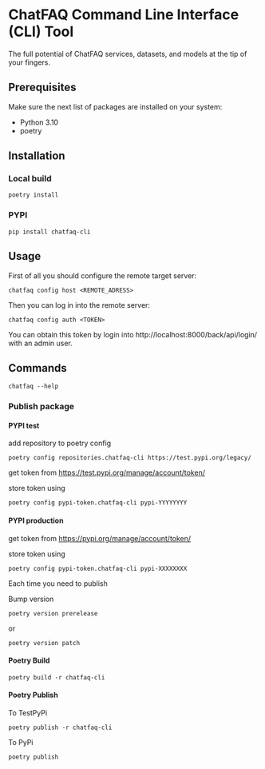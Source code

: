 # ChatFAQ Command Line Interface (CLI) Tool

The full potential of ChatFAQ services, datasets, and models at the tip of your fingers.

## Prerequisites

Make sure the next list of packages are installed on your system:

- Python 3.10
- poetry

## Installation

### Local build

`poetry install`

### PYPI

`pip install chatfaq-cli`

## Usage

First of all you should configure the remote target server:

`chatfaq config host <REMOTE_ADRESS>`

Then you can log in into the remote server:

`chatfaq config auth <TOKEN>`

You can obtain this token by login into http://localhost:8000/back/api/login/ with an admin user.

## Commands

`chatfaq --help`

### Publish package

#### PYPI test

add repository to poetry config

    poetry config repositories.chatfaq-cli https://test.pypi.org/legacy/

get token from https://test.pypi.org/manage/account/token/

store token using

    poetry config pypi-token.chatfaq-cli pypi-YYYYYYYY

#### PYPI production

get token from https://pypi.org/manage/account/token/

store token using

    poetry config pypi-token.chatfaq-cli pypi-XXXXXXXX

Each time you need to publish

Bump version

    poetry version prerelease

or

    poetry version patch

#### Poetry Build

    poetry build -r chatfaq-cli

#### Poetry Publish

To TestPyPi

    poetry publish -r chatfaq-cli

To PyPi

    poetry publish
